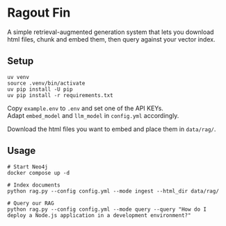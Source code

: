 # Ragout Fin

A simple retrieval-augmented generation system that lets you download html files, chunk and embed them, then query against your vector index.

## Setup

```shell
uv venv
source .venv/bin/activate
uv pip install -U pip
uv pip install -r requirements.txt
```

Copy `example.env` to `.env` and set one of the API KEYs.  
Adapt `embed_model` and `llm_model` in `config.yml` accordingly.

Download the html files you want to embed and place them in `data/rag/`.


## Usage

```shell
# Start Neo4j
docker compose up -d

# Index documents
python rag.py --config config.yml --mode ingest --html_dir data/rag/

# Query our RAG
python rag.py --config config.yml --mode query --query "How do I deploy a Node.js application in a development environment?"
```

